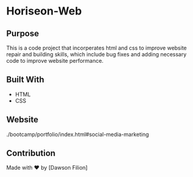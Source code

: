 # Horiseon-Web

## Purpose
This is a code project that incorperates html and css to improve website repair and building skills, which include bug fixes and adding necessary code to improve website performance.

## Built With
* HTML
* CSS

## Website
./bootcamp/portfolio/index.html#social-media-marketing

## Contribution
Made with ❤️ by [Dawson Filion]